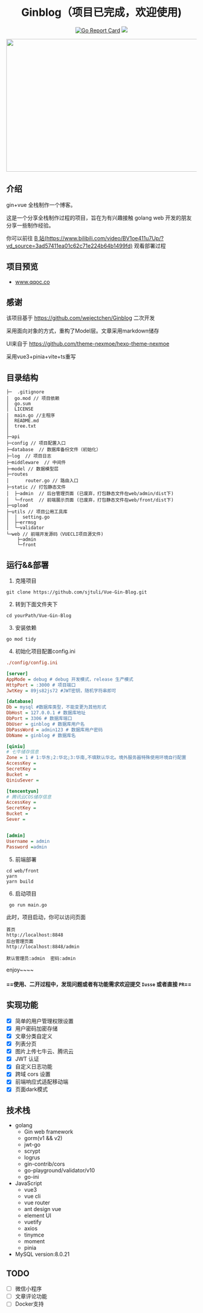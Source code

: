 <div align="center">

# Ginblog（项目已完成，欢迎使用)

</div>

<div align="center">

[![Go Report Card](https://goreportcard.com/badge/github.com/wejectchen/ginblog)](https://goreportcard.com/report/github.com/wejectchen/ginblog)
![](https://img.shields.io/badge/Go-Package-blue)</a>

</div>

<div align="center">
<img  src="https://s1.328888.xyz/2022/08/13/Tl95d.jpg" width="600" height="350"/>
</div>


## 介绍

gin+vue 全栈制作一个博客。

这是一个分享全栈制作过程的项目，旨在为有兴趣接触 golang web 开发的朋友分享一些制作经验。

你可以前往 [B 站(https://www.bilibili.com/video/BV1oe411u7Up/?vd_source=3ad57411ea01c62c71e224b64b1499fd)](https://www.bilibili.com/video/BV1oe411u7Up/?vd_source=3ad57411ea01c62c71e224b64b1499fd)
观看部署过程

## 项目预览

- www.qqoc.co

## 感谢
该项目基于 https://github.com/wejectchen/Ginblog 二次开发

采用面向对象的方式，重构了Model层。文章采用markdown储存

UI来自于 https://github.com/theme-nexmoe/hexo-theme-nexmoe

采用vue3+pinia+vite+ts重写

## 目录结构

```shell
├─  .gitignore
│  go.mod // 项目依赖
│  go.sum
│  LICENSE
│  main.go //主程序
│  README.md
│  tree.txt
│          
├─api         
├─config // 项目配置入口   
├─database  // 数据库备份文件（初始化）
├─log  // 项目日志
├─middleware  // 中间件
├─model // 数据模型层
├─routes
│      router.go // 路由入口    
├─static // 打包静态文件
│  ├─admin  // 后台管理页面 (已废弃，打包静态文件在web/admin/dist下)         
│  └─front  // 前端展示页面 (已废弃，打包静态文件在web/front/dist下) 
├─upload   
├─utils // 项目公用工具库
│  │  setting.go 
│  ├─errmsg   
│  └─validator         
└─web // 前端开发源码（VUECLI项目源文件)
    ├─admin             
    └─front
```

## 运行&&部署

1. 克隆项目
```shell
git clone https://github.com/sjtuli/Vue-Gin-Blog.git
```

2. 转到下面文件夹下

```shell
cd yourPath/Vue-Gin-Blog
```

3. 安装依赖

```
go mod tidy
```

4. 初始化项目配置config.ini

```ini
./config/config.ini

[server]
AppMode = debug # debug 开发模式，release 生产模式
HttpPort = :3000 # 项目端口
JwtKey = 89js82js72 #JWT密钥，随机字符串即可

[database]
Db = mysql #数据库类型，不能变更为其他形式
DbHost = 127.0.0.1 # 数据库地址
DbPort = 3306 # 数据库端口
DbUser = ginblog # 数据库用户名
DbPassWord = admin123 # 数据库用户密码
DbName = ginblog # 数据库名

[qiniu]
# 七牛储存信息
Zone = 1 # 1:华东;2:华北;3:华南,不填默认华北。境外服务器特殊使用环境自行配置
AccessKey =
SecretKey =
Bucket =
QiniuSever =

[tencentyun]
# 腾讯云COS储存信息
AccessKey =
SecretKey =
Bucket =
Sever =


[admin]
Username = admin
Password =admin
```

5. 前端部署
```shell
cd web/front
yarn
yarn build
```

6. 启动项目

```shell
 go run main.go
```

此时，项目启动，你可以访问页面

```shell
首页
http://localhost:8848
后台管理页面
http://localhost:8848/admin

默认管理员:admin  密码:admin
```

enjoy~~~~

#### ==使用、二开过程中，发现问题或者有功能需求欢迎提交 `Iusse` 或者直接 `PR`==

## 实现功能

- [x] 简单的用户管理权限设置
- [x] 用户密码加密存储
- [x]  文章分类自定义
- [x]  列表分页
- [x] 图片上传七牛云、腾讯云
- [x]  JWT 认证
- [x] 自定义日志功能
- [x]  跨域 cors 设置
-[x] 前端响应式适配移动端
- [x] 页面dark模式

## 技术栈

- golang
    - Gin web framework
    - gorm(v1 && v2)
    - jwt-go
    - scrypt
    - logrus
    - gin-contrib/cors
    - go-playground/validator/v10
    - go-ini
- JavaScript
    - vue3
    - vue cli
    - vue router
    - ant design vue
    - element UI 
    - vuetify
    - axios
    - tinymce
    - moment
    - pinia
- MySQL version:8.0.21

## TODO
- [ ] 微信小程序
- [ ]  文章评论功能
-[ ]   Docker支持